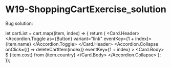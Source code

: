 # W19-ShoppingCartExercise_solution

Bug solution: <div></div>

  let cartList = cart.map((item, index) => {
    return (
      <Card key={index}>
        <Card.Header>
          <Accordion.Toggle as={Button} variant="link" eventKey={1 + index}>
            {item.name}
          </Accordion.Toggle>
        </Card.Header>
        <Accordion.Collapse
          onClick={() => deleteCartItem(index)}
          eventKey={1 + index}
        >
          <Card.Body>
            $ {item.cost} from {item.country}
          </Card.Body>
        </Accordion.Collapse>
      </Card>
    );
  });
